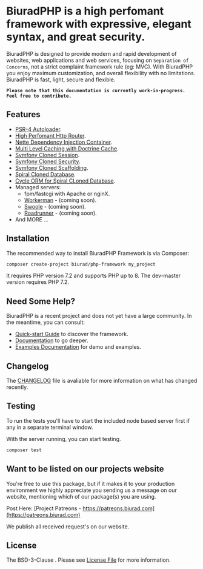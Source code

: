 # BiuradPHP is a high perfomant framework with expressive, elegant syntax, and great security.

BiuradPHP is designed to provide modern and rapid development of websites, web applications and web services, focusing on `Separation of Concerns`, not a strict complaint framework rule (eg: MVC). With BiuradPHP you enjoy maximum customization, and overall flexibility with no limitations. BiuradPHP is fast, light, secure and flexible.

**`Please note that this documentation is currently work-in-progress. Feel free to contribute.`**

## Features

- [PSR-4 Autoloader](https://github.com/composer/composer).
- [High Perfomant Http Router](https://github.com/divineniiquaye/flight-routing).
- [Nette Dependency Injection Container](https://github.com/biurad/nette-di-bridge).
- [Multi Level Caching with Doctrine Cache](https://github.com/biurad/biurad-caching).
- [Symfony Cloned Session](https://github.com/biurad/biurad-sessions).
- [Symfony Cloned Security](https://github.com/biurad/biurad-security).
- [Symfony Cloned Scaffolding](https://github.com/biurad/biurad).
- [Spiral Cloned Database](https://github.com/biurad/biurad-database).
- [Cycle ORM for Spiral CLoned Database]('https://github.com/biurad/cycle-orm-bridge').
- Managed servers:
    - fpm/fastcgi with Apache or nginX.
    - [Workerman](https://github.com/biurad/biurad-workerman) - (coming soon). 
    - [Swoole](https://github.com/biurad/biurad-swoole) - (coming soon).
    - [Roadrunner](https://github.com/biurad/biurad-roadrunner) - (coming soon).
- And MORE ...

## Installation

The recommended way to install BiuradPHP Framework is via Composer:

```bash
composer create-project biurad/php-framework my_project
```

It requires PHP version 7.2 and supports PHP up to 8. The dev-master version requires PHP 7.2.

## Need Some Help?

BiuradPHP is a recent project and does not yet have a large community.
In the meantime, you can consult:
 - [Quick-start Guide](https://docs.biurad.com/biuradphp/framework) to discover the framework.
 - [Documentation](https://docs.biurad.com/biuradphp/getting-started) to go deeper.
 - [Examples Documentation](https://docs.birad.com/examples) for demo and examples.

## Changelog

The [CHANGELOG](CHANGELOG.md) file is avaliable for more information on what has changed recently.

## Testing

To run the tests you'll have to start the included node based server first if any in a separate terminal window.

With the server running, you can start testing.

```bash
composer test
```

## Want to be listed on our projects website

You're free to use this package, but if it makes it to your production environment we highly appreciate you sending us a message on our website, mentioning which of our package(s) you are using.

Post Here: [Project Patreons - https://patreons.biurad.com](https://patreons.biurad.com)

We publish all received request's on our website.

## License

The BSD-3-Clause . Please see [License File](LICENSE.md) for more information.

